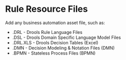 # Rule Resource Files
Add any business automation asset file, such as:

- .DRL     - Drools Rule Language Files
- .DSL     - Drools Domain Specific Language Model Files
- .DRL.XLS - Drools Decision Tables (Excel)
- .DMN     - Decision Modeling & Notation Files (DMN)
- .BPMN    - Stateless Process Files (BPMN)